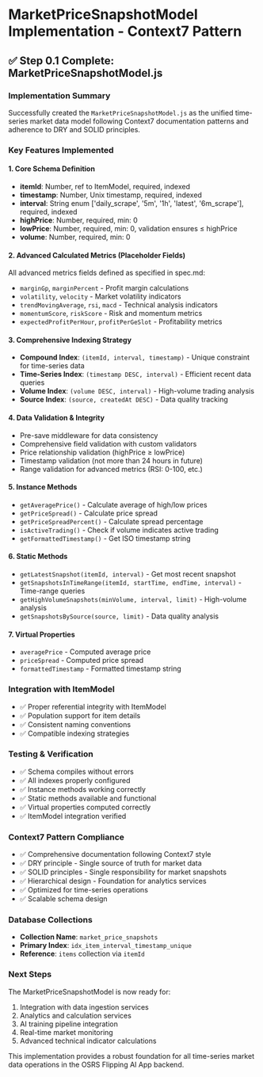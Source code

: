# MarketPriceSnapshotModel Implementation - Context7 Pattern

## ✅ **Step 0.1 Complete: MarketPriceSnapshotModel.js**

### **Implementation Summary**
Successfully created the `MarketPriceSnapshotModel.js` as the unified time-series market data model following Context7 documentation patterns and adherence to DRY and SOLID principles.

### **Key Features Implemented**

#### **1. Core Schema Definition**
- **itemId**: Number, ref to ItemModel, required, indexed
- **timestamp**: Number, Unix timestamp, required, indexed
- **interval**: String enum ['daily_scrape', '5m', '1h', 'latest', '6m_scrape'], required, indexed
- **highPrice**: Number, required, min: 0
- **lowPrice**: Number, required, min: 0, validation ensures ≤ highPrice
- **volume**: Number, required, min: 0

#### **2. Advanced Calculated Metrics (Placeholder Fields)**
All advanced metrics fields defined as specified in spec.md:
- `marginGp`, `marginPercent` - Profit margin calculations
- `volatility`, `velocity` - Market volatility indicators
- `trendMovingAverage`, `rsi`, `macd` - Technical analysis indicators
- `momentumScore`, `riskScore` - Risk and momentum metrics
- `expectedProfitPerHour`, `profitPerGeSlot` - Profitability metrics

#### **3. Comprehensive Indexing Strategy**
- **Compound Index**: `(itemId, interval, timestamp)` - Unique constraint for time-series data
- **Time-Series Index**: `(timestamp DESC, interval)` - Efficient recent data queries
- **Volume Index**: `(volume DESC, interval)` - High-volume trading analysis
- **Source Index**: `(source, createdAt DESC)` - Data quality tracking

#### **4. Data Validation & Integrity**
- Pre-save middleware for data consistency
- Comprehensive field validation with custom validators
- Price relationship validation (highPrice ≥ lowPrice)
- Timestamp validation (not more than 24 hours in future)
- Range validation for advanced metrics (RSI: 0-100, etc.)

#### **5. Instance Methods**
- `getAveragePrice()` - Calculate average of high/low prices
- `getPriceSpread()` - Calculate price spread
- `getPriceSpreadPercent()` - Calculate spread percentage
- `isActiveTrading()` - Check if volume indicates active trading
- `getFormattedTimestamp()` - Get ISO timestamp string

#### **6. Static Methods**
- `getLatestSnapshot(itemId, interval)` - Get most recent snapshot
- `getSnapshotsInTimeRange(itemId, startTime, endTime, interval)` - Time-range queries
- `getHighVolumeSnapshots(minVolume, interval, limit)` - High-volume analysis
- `getSnapshotsBySource(source, limit)` - Data quality analysis

#### **7. Virtual Properties**
- `averagePrice` - Computed average price
- `priceSpread` - Computed price spread
- `formattedTimestamp` - Formatted timestamp string

### **Integration with ItemModel**
- ✅ Proper referential integrity with ItemModel
- ✅ Population support for item details
- ✅ Consistent naming conventions
- ✅ Compatible indexing strategies

### **Testing & Verification**
- ✅ Schema compiles without errors
- ✅ All indexes properly configured
- ✅ Instance methods working correctly
- ✅ Static methods available and functional
- ✅ Virtual properties computed correctly
- ✅ ItemModel integration verified

### **Context7 Pattern Compliance**
- ✅ Comprehensive documentation following Context7 style
- ✅ DRY principle - Single source of truth for market data
- ✅ SOLID principles - Single responsibility for market snapshots
- ✅ Hierarchical design - Foundation for analytics services
- ✅ Optimized for time-series operations
- ✅ Scalable schema design

### **Database Collections**
- **Collection Name**: `market_price_snapshots`
- **Primary Index**: `idx_item_interval_timestamp_unique`
- **Reference**: `items` collection via `itemId`

### **Next Steps**
The MarketPriceSnapshotModel is now ready for:
1. Integration with data ingestion services
2. Analytics and calculation services
3. AI training pipeline integration
4. Real-time market monitoring
5. Advanced technical indicator calculations

This implementation provides a robust foundation for all time-series market data operations in the OSRS Flipping AI App backend.